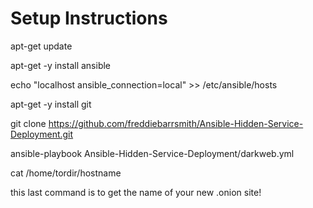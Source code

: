 Setup Instructions
===================================
apt-get update


apt-get -y install ansible

echo "localhost ansible_connection=local" >> /etc/ansible/hosts 


apt-get -y install git

git clone https://github.com/freddiebarrsmith/Ansible-Hidden-Service-Deployment.git

ansible-playbook Ansible-Hidden-Service-Deployment/darkweb.yml


cat /home/tordir/hostname 

this last command is to get the name of your new .onion site!
